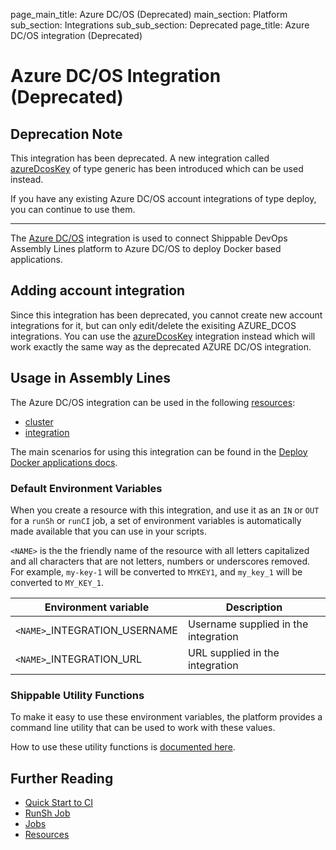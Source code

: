 page_main_title: Azure DC/OS (Deprecated)
main_section: Platform
sub_section: Integrations
sub_sub_section: Deprecated
page_title: Azure DC/OS integration (Deprecated)

# Azure DC/OS Integration (Deprecated)

## Deprecation Note
This integration has been deprecated. A new integration called [azureDcosKey](/platform/integration/azureDcosKey) of type generic has been introduced which can be used instead.

If you have any existing Azure DC/OS account integrations of type deploy, you can continue to use them.

---

The [Azure DC/OS](https://azuremarketplace.microsoft.com/en-us/marketplace/apps/mesosphere.dcos) integration is used to connect Shippable DevOps Assembly Lines platform to Azure DC/OS to deploy Docker based applications.

## Adding account integration

Since this integration has been deprecated, you cannot create new account integrations for it, but can only edit/delete the exisiting AZURE_DCOS integrations. You can use the [azureDcosKey](/platform/integration/azureDcosKey) integration instead which will work exactly the same way as the deprecated AZURE DC/OS integration.

## Usage in Assembly Lines

The Azure DC/OS integration can be used in the following [resources](/platform/workflow/resource/overview/):

* [cluster](/platform/workflow/resource/cluster)
* [integration](/platform/workflow/resource/integration)

The main scenarios for using this integration can be found in the [Deploy Docker applications docs](http://docs.shippable.com/deploy/deploy-docker-overview/).

### Default Environment Variables
When you create a resource with this integration, and use it as an `IN` or `OUT` for a `runSh` or `runCI` job, a set of environment variables is automatically made available that you can use in your scripts.

`<NAME>` is the the friendly name of the resource with all letters capitalized and all characters that are not letters, numbers or underscores removed. For example, `my-key-1` will be converted to `MYKEY1`, and `my_key_1` will be converted to `MY_KEY_1`.

| Environment variable						| Description        |
| ------			 							|----------------- |
| `<NAME>`\_INTEGRATION\_USERNAME			| Username supplied in the integration |
| `<NAME>`\_INTEGRATION\_URL   			| URL supplied in the integration |

### Shippable Utility Functions
To make it easy to use these environment variables, the platform provides a command line utility that can be used to work with these values.

How to use these utility functions is [documented here](/platform/tutorial/workflow/using-shipctl).

## Further Reading
* [Quick Start to CI](/getting-started/ci-sample)
* [RunSh Job](/platform/workflow/job/runsh)
* [Jobs](/platform/workflow/job/overview)
* [Resources](/platform/workflow/resource/overview)
